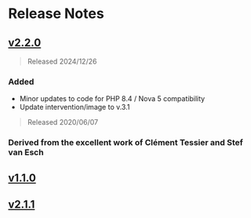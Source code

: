 # Release Notes

## [v2.2.0](https://github.com/ultrasimplified/nova-advanced-image-field/compare/v2.1.2...v2.2.0)

> Released 2024/12/26

### Added

- Minor updates to code for PHP 8.4 / Nova 5 compatibility
- Update intervention/image to v.3.1

> Released 2020/06/07

### Derived from the excellent work of Clément Tessier and Stef van Esch

## [v1.1.0](https://github.com/ctessier/nova-advanced-image-field/compare/v1.0.2...v1.1.0)

## [v2.1.1](https://github.com/ctessier/nova-advanced-image-field/releases/tag/v2.1.0)
